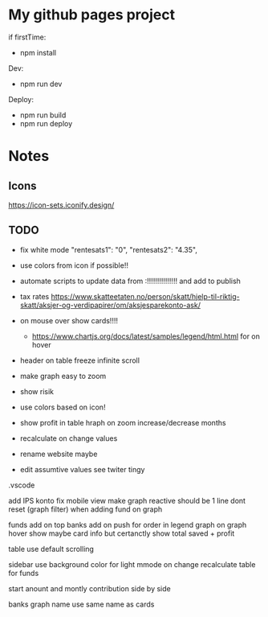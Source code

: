 # My github pages project

if firstTime:
- npm install

Dev:
- npm run dev

Deploy:
- npm run build
- npm run deploy

# Notes
## Icons
https://icon-sets.iconify.design/



## TODO

- fix white mode
"rentesats1": "0",
"rentesats2": "4.35",
- use colors from icon if possible!!

- automate scripts to update data from :!!!!!!!!!!!!!!! and add to publish
- tax rates https://www.skatteetaten.no/person/skatt/hjelp-til-riktig-skatt/aksjer-og-verdipapirer/om/aksjesparekonto-ask/

- on mouse over show cards!!!!
  - https://www.chartjs.org/docs/latest/samples/legend/html.html for on hover
- header on table freeze infinite scroll
- make graph easy to zoom
- show risik

- use colors based on icon!

- show profit in table
hraph on zoom increase/decrease months
- recalculate on change values
- rename website maybe
- edit assumtive values see twiter tingy


.vscode


add IPS konto
fix mobile view
make graph reactive should be 1 line
dont reset (graph filter) when adding fund on graph

funds add on top
banks add on push
for order in legend graph
on graph hover
show maybe card info
but certanctly show total saved + profit

table use default scrolling

sidebar use background color for light mmode
on change recalculate table for funds

start anount and montly contribution side by side

banks graph name use same name as cards